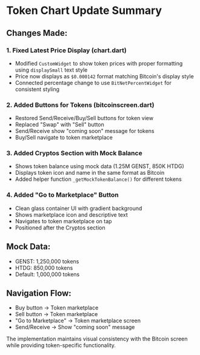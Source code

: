 # Token Chart Update Summary

## Changes Made:

### 1. Fixed Latest Price Display (chart.dart)
- Modified `CustomWidget` to show token prices with proper formatting using `displaySmall` text style
- Price now displays as `$0.000142` format matching Bitcoin's display style
- Connected percentage change to use `BitNetPercentWidget` for consistent styling

### 2. Added Buttons for Tokens (bitcoinscreen.dart)
- Restored Send/Receive/Buy/Sell buttons for token view
- Replaced "Swap" with "Sell" button
- Send/Receive show "coming soon" message for tokens
- Buy/Sell navigate to token marketplace

### 3. Added Cryptos Section with Mock Balance
- Shows token balance using mock data (1.25M GENST, 850K HTDG)
- Displays token icon and name in the same format as Bitcoin
- Added helper function `_getMockTokenBalance()` for different tokens

### 4. Added "Go to Marketplace" Button
- Clean glass container UI with gradient background
- Shows marketplace icon and descriptive text
- Navigates to token marketplace on tap
- Positioned after the Cryptos section

## Mock Data:
- GENST: 1,250,000 tokens
- HTDG: 850,000 tokens
- Default: 1,000,000 tokens

## Navigation Flow:
- Buy button → Token marketplace
- Sell button → Token marketplace
- "Go to Marketplace" → Token marketplace screen
- Send/Receive → Show "coming soon" message

The implementation maintains visual consistency with the Bitcoin screen while providing token-specific functionality.